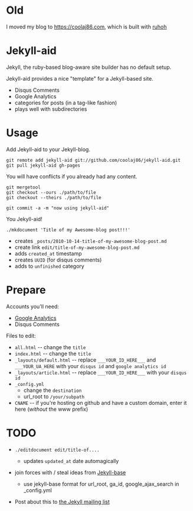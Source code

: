 Old
===

I moved my blog to https://coolaj86.com, which is built with [ruhoh](ruhoh.com)

Jekyll-aid
====

Jekyll, the ruby-based blog-aware site builder has no default setup.

Jekyll-aid provides a nice "template" for a Jekyll-based site.

  * Disqus Comments
  * Google Analytics
  * categories for posts (in a tag-like fashion)
  * plays well with subdirectories

Usage
====

Add Jekyll-aid to your Jekyll-blog.

    git remote add jekyll-aid git://github.com/coolaj86/jekyll-aid.git
    git pull jekyll-aid gh-pages

You will have conflicts if you already had any content.

    git mergetool
    git checkout --ours ./path/to/file
    git checkout --theirs ./path/to/file

    git commit -a -m "now using jekyll-aid"

You Jekyll-aid!

    ./mkdocument 'Title of my Awesome-blog post!!!'

  * creates `_posts/2010-10-14-title-of-my-awesome-blog-post.md`
  * create link `edit/title-of-my-awesome-blog-post.md`
  * adds `created_at` timestamp
  * creates `UUID` (for disqus comments)
  * adds to `unfinished` category

Prepare
====

Accounts you'll need:

  * [Google Analytics](http://code.google.com/apis/ajaxsearch/signup.html)
  * Disqus Comments

Files to edit:

  * `all.html` -- change the `title`
  * `index.html` -- change the `title`
  * `_layouts/default.html` -- replace `___YOUR_ID_HERE___` and `___YOUR_UA_HERE` with your `disqus id` and `google analytics id`
  * `_layouts/article.html` -- replace `___YOUR_ID_HERE___` with your `disqus id`
  * `_config.yml`
    * change the `destination`
    * url_root to `/your/subpath`
  * `CNAME` -- if you're hosting on github and have a custom domain, enter it here (*without* the www prefix)

TODO
====

  * `./editdocument edit/title-of....`
    * updates `updated_at` date automagically

  * join forces with / steal ideas from [Jekyll-base](http://raphinou.github.com/jekyll-base/)
    * use jekyll-base format for url_root, ga_id, google_ajax_search in _config.yml

  * Post about this to [the Jekyll mailing list](http://groups.google.com/group/jekyll-rb)
